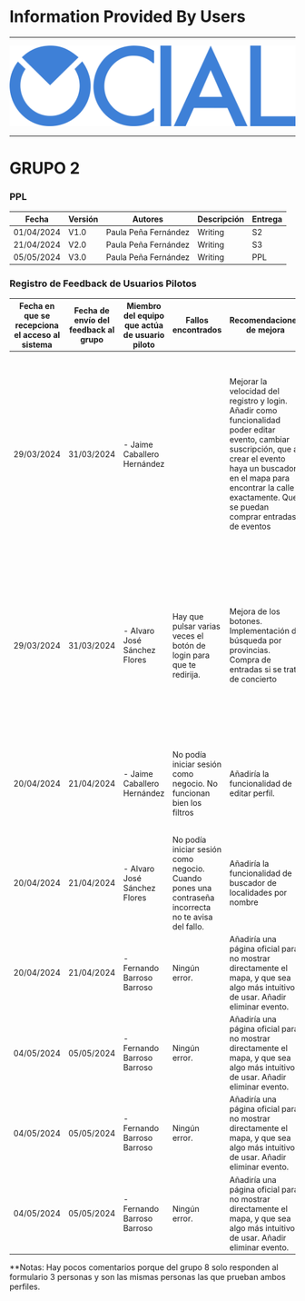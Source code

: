 # Information Provided By Users
---

<MDXLayout>
  <img src="https://github.com/ispp-2324-ocial/KB/blob/main/assets/Texto_Ocial.png?raw=true" alt="Texto_Ocial" className="img-centered img-custom-height" />
</MDXLayout>

---

# GRUPO 2

### PPL
| Fecha     | Versión | Autores                                                | Descripción                        | Entrega |
|-----------|---------|--------------------------------------------------------|------------------------------------|---------|
| 01/04/2024| V1.0    | Paula Peña Fernández                                   | Writing                            | S2      |
| 21/04/2024| V2.0    | Paula Peña Fernández                                   | Writing                            | S3      |
| 05/05/2024| V3.0    | Paula Peña Fernández                                   | Writing                            | PPL     |



### Registro de Feedback de Usuarios Pilotos

| Fecha en que se recepciona el acceso al sistema | Fecha de envío del feedback al grupo | Miembro del equipo que actúa de usuario piloto | Fallos encontrados | Recomendaciones de mejora | Otros comentarios |
|------------------------------------------------|----------------------------------------|-----------------------------------------------|---------------------|--------------------------|-------------------|
| 29/03/2024                                     | 31/03/2024                             | - Jaime Caballero Hernández                  |                     | Mejorar la velocidad del registro y login. Añadir como funcionalidad poder editar evento, cambiar suscripción, que al crear el evento haya un buscador en el mapa para encontrar la calle exactamente. Que se puedan comprar entradas de eventos  |      Aplicación muy lenta. Mejorable la experiencia del usuario. Se diferencia de otras aplicaciones. No recomendaría la aplicación. Muy fácil la interacción con el mapa y la creación de eventos. Piensa que ayudaría al negocio a obtener más público.|                 
| 29/03/2024                                     | 31/03/2024                             | - Alvaro José Sánchez Flores                |            Hay que pulsar varias veces el botón de login para que te redirija. | Mejora de los botones. Implementación de búsqueda por provincias. Compra de entradas si se trata de concierto         |        Aplicación poco cómoda, lenta. No se diferencia de otras aplicaciones. Tal vez la recomendaría. Fácil la interacción con el mapa y la creación de eventos. Piensa que ayudaría al negocio a obtener más público.                  |   
| 20/04/2024                                     | 21/04/2024                             | - Jaime Caballero Hernández                  |    No podía iniciar sesión como negocio. No funcionan bien los filtros                 | Añadiría la funcionalidad de editar perfil.   |    Recomendaría la aplicación. Le sería útil la app. Fácil experiencia de uso. Interfaz cómoda, simple y no sobrecargada |                 
|  20/04/2024                                     | 21/04/2024                             | - Alvaro José Sánchez Flores                |           No podía iniciar sesión como negocio. Cuando pones una contraseña incorrecta no te avisa del fallo.  | Añadiría la funcionalidad de buscador de localidades por nombre        |       No recomendaría la aplicación. Le sería útil la app. Fácil experiencia de uso. Mejoraría la interfaz.        |   
|  20/04/2024                                     | 21/04/2024                             | - Fernando Barroso Barroso |           Ningún error.  | Añadiría una página oficial para no mostrar directamente el mapa, y que sea algo más intuitivo de usar. Añadir eliminar evento.     |              | 
|  04/05/2024                                     | 05/05/2024                             | - Fernando Barroso Barroso |           Ningún error.  | Añadiría una página oficial para no mostrar directamente el mapa, y que sea algo más intuitivo de usar. Añadir eliminar evento.     |              |   
|  04/05/2024                                     | 05/05/2024                             | - Fernando Barroso Barroso |           Ningún error.  | Añadiría una página oficial para no mostrar directamente el mapa, y que sea algo más intuitivo de usar. Añadir eliminar evento.     |              |  
|  04/05/2024                                     | 05/05/2024                             | - Fernando Barroso Barroso |           Ningún error.  | Añadiría una página oficial para no mostrar directamente el mapa, y que sea algo más intuitivo de usar. Añadir eliminar evento.     |              |  

**Notas: Hay pocos comentarios porque del grupo 8 solo responden al formulario 3 personas y son las mismas personas las que prueban ambos perfiles.